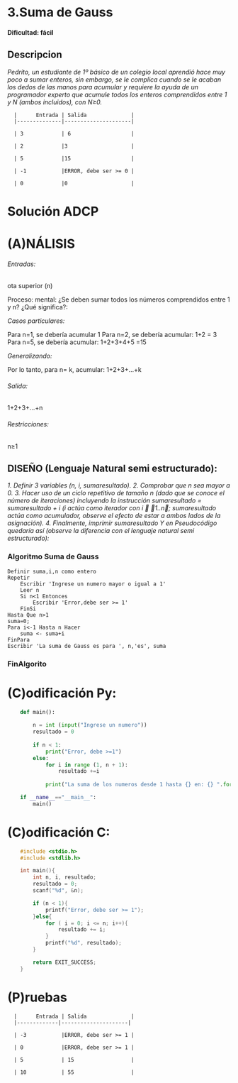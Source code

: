 # 3.Suma de Gauss 

#### Dificultad: fácil

## Descripcion
*Pedrito, un estudiante de 1º básico de un colegio local aprendió hace muy poco a sumar enteros, sin embargo, se le complica cuando se le acaban los dedos de las manos para acumular y requiere la ayuda de un programador experto que acumule todos los enteros comprendidos entre 1 y N (ambos incluidos), con N≥0.* 



      |      Entrada | Salida              |
      |--------------|---------------------|
      
      | 3            | 6                   |
      
      | 2            |3                    |
      
      | 5            |15                   |
      
      | -1           |ERROR, debe ser >= 0 |
      
      | 0            |0                    |


# Solución ADCP

# (A)NÁLISIS

###### Entradas:   
ota superior (n)

Proceso: mental: ¿Se deben sumar todos los números comprendidos entre 1 y n? ¿Qué significa?:

*Casos particulares:*

Para n=1, se debería acumular 1
Para n=2, se debería acumular: 1+2 = 3
Para n=5, se debería acumular: 1+2+3+4+5 =15

*Generalizando:*

Por lo tanto, para n= k, acumular: 1+2+3+...+k  

###### Salida: 
1+2+3+…+n

###### Restricciones: 
n≥1

## DISEÑO (Lenguaje Natural semi estructurado):


*1.	Definir 3 variables (n, i, sumaresultado).* 
*2.	Comprobar que n sea mayor a 0.* 
*3.	Hacer uso de un ciclo repetitivo de  tamaño n (dado que se conoce el número de iteraciones)*
    *incluyendo la instrucción sumaresultado = sumaresultado + i (i actúa como iterador con i  1..n;* 
    *sumaresultado actúa como acumulador, observe el efecto de estar a ambos lados de la asignación).* 
*4.	Finalmente, imprimir sumaresultado*
    *Y en Pseudocódigo quedaría así (observe la diferencia con el lenguaje natural semi estructurado):*

### Algoritmo Suma de Gauss
    Definir suma,i,n como entero
    Repetir
        Escribir 'Ingrese un numero mayor o igual a 1'
        Leer n 
        Si n<1 Entonces
            Escribir 'Error,debe ser >= 1'
        FinSi
    Hasta Que n>1
    suma=0;
    Para i<-1 Hasta n Hacer
        suma <- suma+i
    FinPara
    Escribir 'La suma de Gauss es para ', n,'es', suma
### FinAlgorito

# (C)odificación Py:
```py
    def main():
        
        n = int (input("Ingrese un numero"))
        resultado = 0
        
        if n < 1:
            print("Error, debe >=1")
        else:
            for i in range (1, n + 1):
                resultado +=i
                
            print("La suma de los numeros desde 1 hasta {} en: {} ".format(n, resultado))

    if __name__=="__main__":
        main()
```
# (C)odificación C:
```c
    #include <stdio.h>
    #include <stdlib.h>

    int main(){
        int n, i, resultado;
        resultado = 0;
        scanf("%d", &n);

        if (n < 1){
            printf("Error, debe ser >= 1");
        }else{
            for ( i = 0; i <= n; i++){
                resultado += i;
            }
            printf("%d", resultado);
        }

        return EXIT_SUCCESS;
    }
```
# (P)ruebas


      |      Entrada | Salida              |
      |-------------|---------------------|
      
      | -3           |ERROR, debe ser >= 1 |
      
      | 0            |ERROR, debe ser >= 1 |
      
      | 5            | 15                  |
      
      | 10           | 55                  |


